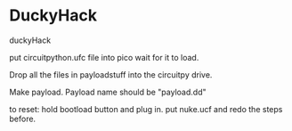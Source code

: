 # DuckyHack
duckyHack


put circuitpython.ufc file into pico
wait for it to load.

Drop all the files in payloadstuff into the circuitpy drive. 

Make payload. Payload name should be "payload.dd"



to reset:
hold bootload button and plug in.
put nuke.ucf and redo the steps before.
